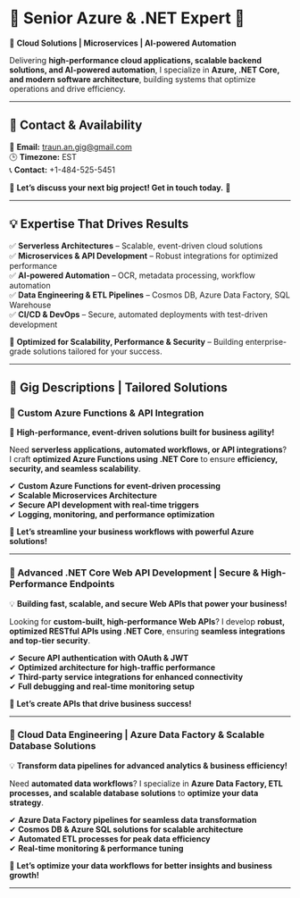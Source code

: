 # 🚀 Senior Azure & .NET Expert 🚀  
🔹 **Cloud Solutions | Microservices | AI-powered Automation**  

Delivering **high-performance cloud applications, scalable backend solutions, and AI-powered automation**, I specialize in **Azure, .NET Core, and modern software architecture**, building systems that optimize operations and drive efficiency.  

---

## 📩 Contact & Availability  
📧 **Email:** traun.an.gig@gmail.com  
🕒 **Timezone:** EST  
📞 **Contact:** +1-484-525-5451  

💬 **Let’s discuss your next big project! Get in touch today.** 🚀  

---

## 💡 Expertise That Drives Results  
✅ **Serverless Architectures** – Scalable, event-driven cloud solutions  
✅ **Microservices & API Development** – Robust integrations for optimized performance  
✅ **AI-powered Automation** – OCR, metadata processing, workflow automation  
✅ **Data Engineering & ETL Pipelines** – Cosmos DB, Azure Data Factory, SQL Warehouse  
✅ **CI/CD & DevOps** – Secure, automated deployments with test-driven development  

📌 **Optimized for Scalability, Performance & Security** – Building enterprise-grade solutions tailored for your success.  

---

## 🌟 Gig Descriptions | Tailored Solutions  

### 🚀 Custom Azure Functions & API Integration  
🔹 **High-performance, event-driven solutions built for business agility!**  

Need **serverless applications, automated workflows, or API integrations**? I craft **optimized Azure Functions using .NET Core** to ensure **efficiency, security, and seamless scalability**.  

✔ **Custom Azure Functions for event-driven processing**  
✔ **Scalable Microservices Architecture**  
✔ **Secure API development with real-time triggers**  
✔ **Logging, monitoring, and performance optimization**  

📩 **Let’s streamline your business workflows with powerful Azure solutions!**  

---

### 🔹 Advanced .NET Core Web API Development | Secure & High-Performance Endpoints  
💡 **Building fast, scalable, and secure Web APIs that power your business!**  

Looking for **custom-built, high-performance Web APIs**? I develop **robust, optimized RESTful APIs using .NET Core**, ensuring **seamless integrations and top-tier security**.  

✔ **Secure API authentication with OAuth & JWT**  
✔ **Optimized architecture for high-traffic performance**  
✔ **Third-party service integrations for enhanced connectivity**  
✔ **Full debugging and real-time monitoring setup**  

🚀 **Let’s create APIs that drive business success!**  

---

### 🔹 Cloud Data Engineering | Azure Data Factory & Scalable Database Solutions  
💡 **Transform data pipelines for advanced analytics & business efficiency!**  

Need **automated data workflows**? I specialize in **Azure Data Factory, ETL processes, and scalable database solutions** to **optimize your data strategy**.  

✔ **Azure Data Factory pipelines for seamless data transformation**  
✔ **Cosmos DB & Azure SQL solutions for scalable architecture**  
✔ **Automated ETL processes for peak data efficiency**  
✔ **Real-time monitoring & performance tuning**  

📩 **Let’s optimize your data workflows for better insights and business growth!**  

---
